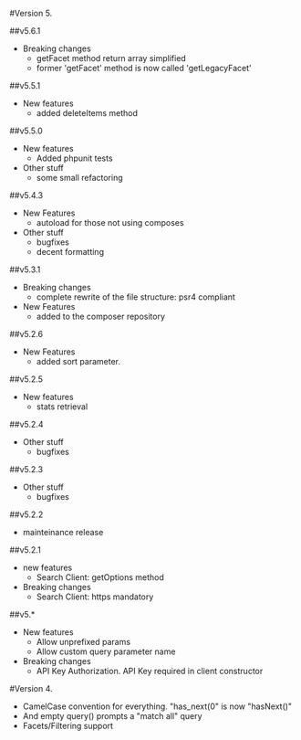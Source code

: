 #Version 5.

##v5.6.1
  * Breaking changes
    - getFacet method return array simplified
    - former 'getFacet' method is now called 'getLegacyFacet'

##v5.5.1
  * New features
    - added deleteItems method

##v5.5.0
  * New features
    - Added phpunit tests
  * Other stuff
    - some small refactoring

##v5.4.3
  * New Features
    - autoload for those not using composes
  * Other stuff
    - bugfixes
    - decent formatting

##v5.3.1
  * Breaking changes
    - complete rewrite of the file structure: psr4 compliant
  * New Features
    - added to the composer repository

##v5.2.6
  * New Features
    - added sort parameter.

##v5.2.5
  * New features
    - stats retrieval

##v5.2.4
  * Other stuff
    - bugfixes

##v5.2.3
  * Other stuff
    - bugfixes

##v5.2.2
  * mainteinance release

##v5.2.1
  * new features
    - Search Client: getOptions method
  * Breaking changes
    - Search Client: https mandatory

##v5.*
  * New features
    - Allow unprefixed params
    - Allow custom query parameter name
  * Breaking changes
    - API Key Authorization. API Key required in client constructor

#Version 4.

 - CamelCase convention for everything. "has_next(0" is now "hasNext()"
 - And empty query() prompts a "match all" query
 - Facets/Filtering support
